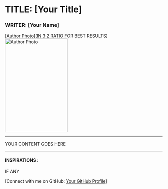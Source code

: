 # TITLE: [Your Title]

### WRITER: [Your Name]

[Author Photo](IN 3:2 RATIO FOR BEST RESULTS)
<img align="centre" alt="Author Photo" height="300" width="200" src="Link_to_your_Photo">

---

YOUR CONTENT GOES HERE

---

#### INSPIRATIONS : 
IF ANY 

[Connect with me on GitHub: [Your GitHub Profile](Link_to_your_GITHUB)]
